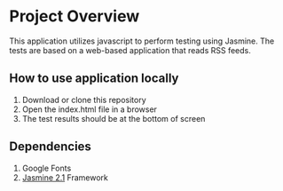 # Project Overview

This application utilizes javascript to perform testing using Jasmine. The tests are based on a web-based application that reads RSS feeds.


## How to use application locally

1. Download or clone this repository
2. Open the index.html file in a browser
3. The test results should be at the bottom of screen

## Dependencies

1. Google Fonts
2. [Jasmine 2.1](https://jasmine.github.io/) Framework
